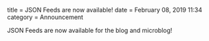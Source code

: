 title = JSON Feeds are now available!
date = February 08, 2019 11:34
category = Announcement

JSON Feeds are now available for the blog and microblog!
